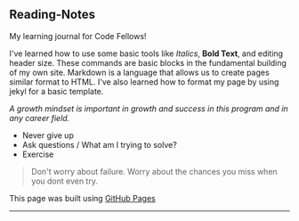 ## Reading-Notes
My learning journal for Code Fellows!

I've learned how to use some basic tools like *Italics*, **Bold Text**, and editing header size. These commands are basic blocks in the fundamental building of my own site. Markdown is a language that allows us to create pages similar format to HTML. I've also learned how to format my page by using jekyl for a basic template.

*A growth mindset is important in growth and success in this program and in any career field.*

- Never give up
- Ask questions / What am I trying to solve?
- Exercise 

>Don't worry about failure. Worry about the chances you miss when you dont even try.

This page was built using [GitHub Pages](https://pages.github.com/)

______

